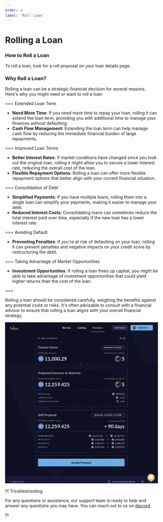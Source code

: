 ```yaml
---
order: 4
label: "Roll Loan"
---
```


# Rolling a Loan

### How to Roll a Loan

To roll a loan, look for a roll proposal on your loan details page.

### Why Roll a Loan?

Rolling a loan can be a strategic financial decision for several reasons. Here's why you might need or want to roll a loan:

=== Extended Loan Term

- **Need More Time**: If you need more time to repay your loan, rolling it can extend the loan term, providing you with additional time to manage your finances without defaulting.
- **Cash Flow Management**: Extending the loan term can help manage cash flow by reducing the immediate financial burden of large repayments.

=== Improved Loan Terms

- **Better Interest Rates**: If market conditions have changed since you took out the original loan, rolling it might allow you to secure a lower interest rate, reducing the overall cost of the loan.
- **Flexible Repayment Options**: Rolling a loan can offer more flexible repayment options that better align with your current financial situation.

=== Consolidation of Debt

- **Simplified Payments**: If you have multiple loans, rolling them into a single loan can simplify your payments, making it easier to manage your debt.
- **Reduced Interest Costs**: Consolidating loans can sometimes reduce the total interest paid over time, especially if the new loan has a lower interest rate.

=== Avoiding Default

- **Preventing Penalties**: If you're at risk of defaulting on your loan, rolling it can prevent penalties and negative impacts on your credit score by restructuring the debt.

=== Taking Advantage of Market Opportunities

- **Investment Opportunities**: If rolling a loan frees up capital, you might be able to take advantage of investment opportunities that could yield higher returns than the cost of the loan.

===

Rolling a loan should be considered carefully, weighing the benefits against any potential costs or risks. It's often advisable to consult with a financial advisor to ensure that rolling a loan aligns with your overall financial strategy.

![Votre roll loan](/static/images/roll-loan.png)

!!! Troubleshooting

For any questions or assistance, our support team is ready to help and answer any questions you may have. You can reach out to us on [discord](https://discord.gg/WBygxVrT).

!!!
